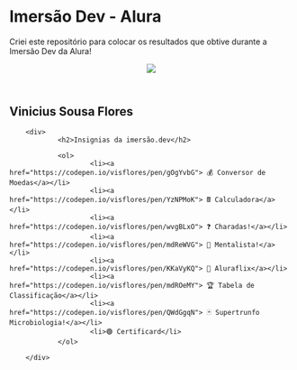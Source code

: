 # Imersão Dev - Alura

Criei este repositório para colocar os resultados que obtive durante a Imersão Dev da Alura!

<!DOCTYPE html>
<html lang="en" >
<head>
  <meta charset="UTF-8">
  <title>CodePen - Certificard</title>
  <link rel="stylesheet" href="https://raw.githubusercontent.com/visflores/imersao_dev_alura/main/certificard/dist/style.css">

</head>
<body>
<!-- partial:index.partial.html -->
<section>
        <header>
                <img src="https://unavatar.now.sh/github/visflores" />
        </header>
        <h1>Vinicius Sousa Flores</h1>

        <div>
                <h2>Insignias da imersão.dev</h2>

                <ol>
                        <li><a href="https://codepen.io/visflores/pen/gOgYvbG"> 💰 Conversor de Moedas</a></li>
                        <li><a href="https://codepen.io/visflores/pen/YzNPMoK"> 🖩 Calculadora</a></li>
                        <li><a href="https://codepen.io/visflores/pen/wvgBLxO"> ❓ Charadas!</a></li>
                        <li><a href="https://codepen.io/visflores/pen/mdReWVG"> 🧠 Mentalista!</a></li>
                        <li><a href="https://codepen.io/visflores/pen/KKaVyKQ"> 🎥 Aluraflix</a></li>
                        <li><a href="https://codepen.io/visflores/pen/mdROeMY"> 🏆 Tabela de Classificação</a></li>
                        <li><a href="https://codepen.io/visflores/pen/QWdGgqN"> 🃏 Supertrunfo Microbiologia!</a></li>
                        <li>🟢 Certificard</li>
                </ol>

        </div>
</section>
<!-- partial -->

</body>
</html>

